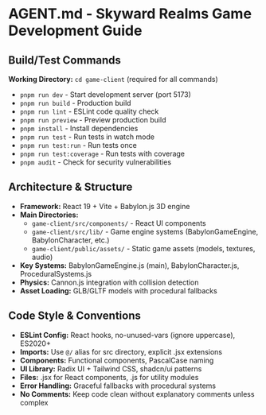 # AGENT.md - Skyward Realms Game Development Guide

## Build/Test Commands
**Working Directory:** `cd game-client` (required for all commands)
- `pnpm run dev` - Start development server (port 5173)
- `pnpm run build` - Production build 
- `pnpm run lint` - ESLint code quality check
- `pnpm run preview` - Preview production build
- `pnpm install` - Install dependencies
- `pnpm run test` - Run tests in watch mode
- `pnpm run test:run` - Run tests once
- `pnpm run test:coverage` - Run tests with coverage
- `pnpm audit` - Check for security vulnerabilities

## Architecture & Structure
- **Framework:** React 19 + Vite + Babylon.js 3D engine
- **Main Directories:**
  - `game-client/src/components/` - React UI components
  - `game-client/src/lib/` - Game engine systems (BabylonGameEngine, BabylonCharacter, etc.)
  - `game-client/public/assets/` - Static game assets (models, textures, audio)
- **Key Systems:** BabylonGameEngine.js (main), BabylonCharacter.js, ProceduralSystems.js
- **Physics:** Cannon.js integration with collision detection
- **Asset Loading:** GLB/GLTF models with procedural fallbacks

## Code Style & Conventions
- **ESLint Config:** React hooks, no-unused-vars (ignore uppercase), ES2020+
- **Imports:** Use `@/` alias for src directory, explicit .jsx extensions
- **Components:** Functional components, PascalCase naming
- **UI Library:** Radix UI + Tailwind CSS, shadcn/ui patterns
- **Files:** .jsx for React components, .js for utility modules
- **Error Handling:** Graceful fallbacks with procedural systems
- **No Comments:** Keep code clean without explanatory comments unless complex
